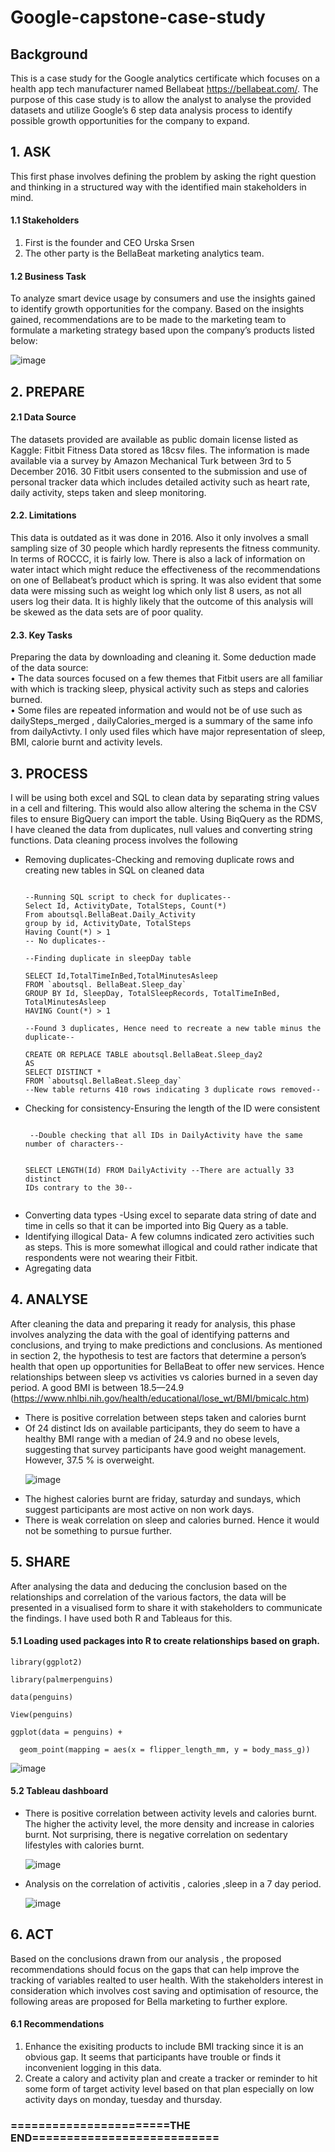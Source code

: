 # Google-capstone-case-study
## Background ##

This is a case study for the Google analytics certificate which focuses on a health app tech manufacturer named Bellabeat https://bellabeat.com/. The purpose of this case study is to allow the analyst to analyse the provided datasets and utilize Google’s 6 step data analysis process to identify possible growth opportunities for the company to expand.

## 1.	ASK ##
This first phase involves defining the problem by asking the right question and thinking in a structured way 
with the identified main stakeholders in mind. 
#### <p> 1.1 Stakeholders <p> #### 
<ol>
<li>First is the founder and CEO Urska Srsen </li>
<li>The other party is the BellaBeat marketing analytics team.
</li>
</ol>

#### <p>1.2	Business Task<p> ####
To analyze smart device usage by consumers and use the insights gained to identify growth opportunities for the company. Based on the insights gained, recommendations are to be made to the marketing team to formulate a marketing strategy based upon the company’s products listed below:
  
  ![image](https://user-images.githubusercontent.com/88995922/133566224-fe95e7f2-390e-48a6-b8d3-ae41a2b7961a.png)

## 2. PREPARE ##
#### <p> 2.1 Data Source<p> ####
The datasets provided are available as public domain license listed as Kaggle: Fitbit Fitness Data stored as 18csv files. The information is made available via a survey by Amazon Mechanical Turk between 3rd to 5 December 2016. 30 Fitbit users consented to the submission and use of personal tracker data which includes detailed activity such as heart rate, daily activity, steps taken and sleep monitoring.

#### <p> 2.2.	Limitations <p> ####
This data is outdated as it was done in 2016. Also it only involves a small sampling size of 30 people which hardly represents the fitness community. In terms of ROCCC, it is fairly low. There is also a lack of information on water intact which might reduce the effectiveness of the recommendations on one of Bellabeat’s product which is spring. It was also evident that some data were missing such as weight log which only list 8 users, as not all users log their data. It is highly likely that the outcome of this analysis will be skewed as the data sets are of poor quality. 

#### <p> 2.3.	Key Tasks<p> ####
Preparing the data by downloading and cleaning it. Some deduction made of the data source:
<br> •	The data sources focused on a few themes that Fitbit users are all familiar with which is tracking sleep, physical activity such as steps and calories burned. <br> 
•	Some files are repeated information and would not be of use such as dailySteps_merged , dailyCalories_merged is a summary of the same info from dailyActivty.
I only used files which have major representation of sleep, BMI, calorie burnt and activity levels.

## 3. PROCESS ##
I will be using both excel and SQL to clean data by separating string values in a cell and filtering. This would also allow altering the schema in the CSV files to ensure BigQuery can import the table. Using BiqQuery as the RDMS, I have cleaned the data from duplicates, null values and converting string functions.
Data cleaning process involves the following
<ul>
<li> Removing duplicates-Checking and removing duplicate rows and creating new tables in SQL on cleaned data
<pre><code>
--Running SQL script to check for duplicates--
Select Id, ActivityDate, TotalSteps, Count(*)
From aboutsql.BellaBeat.Daily_Activity
group by id, ActivityDate, TotalSteps
Having Count(*) > 1
-- No duplicates-- </code></pre>

<pre><code>--Finding duplicate in sleepDay table

SELECT Id,TotalTimeInBed,TotalMinutesAsleep 
FROM `aboutsql. BellaBeat.Sleep_day`
GROUP BY Id, SleepDay, TotalSleepRecords, TotalTimeInBed, TotalMinutesAsleep
HAVING Count(*) > 1

--Found 3 duplicates, Hence need to recreate a new table minus the duplicate--

CREATE OR REPLACE TABLE aboutsql.BellaBeat.Sleep_day2
AS 
SELECT DISTINCT *
FROM `aboutsql.BellaBeat.Sleep_day`
--New table returns 410 rows indicating 3 duplicate rows removed--
</code></pre>

 </li>
<li>Checking for consistency-Ensuring the length of the ID were consistent
<pre><code>
 --Double checking that all IDs in DailyActivity have the same number of characters--

SELECT LENGTH(Id)
FROM DailyActivity
--There are actually 33 distinct IDs contrary to the 30--
 </code></pre>
</li>
<li>Converting data types -Using excel to separate data string of date and time in cells so that it can be imported into Big Query as a table.</li>
<li>Identifying illogical Data- A few columns indicated zero activities such as steps. This is more somewhat illogical and could rather indicate that respondents were not wearing their Fitbit.</li>
<li> Agregating data 
 </li>
  
  </ul>
  
## 4. ANALYSE ##

After cleaning the data and preparing it ready for analysis, this phase involves analyzing the data with the goal of identifying patterns and conclusions, and trying to make predictions and conclusions. As mentioned in section 2, the hypothesis to test are factors that determine a person’s health that open up opportunities for BellaBeat to offer new services. Hence relationships between sleep vs activities vs calories burned in a seven day period. A good BMI is between 18.5—24.9 (https://www.nhlbi.nih.gov/health/educational/lose_wt/BMI/bmicalc.htm)
<ul>
<li> There is positive correlation between steps taken and calories burnt </li>
<li> Of 24 distinct Ids on available participants, they do seem to have a healthy BMI range with a median of 24.9 and no obese levels, suggesting that survey participants have good weight management. However, 37.5 % is overweight.

  ![image](https://user-images.githubusercontent.com/88995922/133640291-e5b82bb8-faef-47d1-bac9-c686bddad52d.png)

</li>	
<li> The highest calories burnt are friday, saturday and sundays, which suggest participants are most active on non work days.</li>
<li> There is weak correlation on sleep and calories burned. Hence it would not be something to pursue further.
 </li>
</ul>

## 5. SHARE ##
After analysing the data and deducing the conclusion based on the relationships and correlation of the various factors, the data will be presented in a visualised form to share it with stakeholders to communicate the findings. I have used both R and Tableaus for this.

#### <p> 5.1 Loading used packages into R to create relationships based on graph. <p> ####

```{r ggplot for penguin data}
library(ggplot2)

library(palmerpenguins)

data(penguins)

View(penguins)
```

```{r ggplot for penguins data visualzation}
ggplot(data = penguins) +

  geom_point(mapping = aes(x = flipper_length_mm, y = body_mass_g))
```
![image](https://user-images.githubusercontent.com/88995922/133588664-9ded83eb-3447-4767-be20-5e26f323a780.png)

#### <p>5.2 Tableau dashboard <p> ####
<ul>
<li> There is positive correlation between activity levels and calories burnt. The higher the activity level, the more density and increase in calories burnt. Not surprising, there is negative correlation on sedentary lifestyles with calories burnt.
  
![image](https://user-images.githubusercontent.com/88995922/133635482-06c217a0-7699-405c-a62c-af74292780aa.png)
  
</li>
  
<li> Analysis on the correlation of activitis , calories ,sleep in a 7 day period.
  
![image](https://user-images.githubusercontent.com/88995922/133636951-3b55ebdc-29e5-4f3a-a981-9ee9faefd3a4.png)
  
 </li> </ul>


  
## 6.	ACT ##
Based on the conclusions drawn from our analysis , the proposed recommendations should focus on the gaps that can help improve the tracking of variables realted to user health. With the stakeholders interest in consideration which involves cost saving and optimisation of resource, the following areas are proposed for Bella marketing to further explore.
#### <p> 6.1 Recommendations <p> ####
<ol>
<li> Enhance the exisiting products to include BMI tracking since it is an obvious gap. It seems that participants have trouble or finds it inconvenient logging in this data.</li>
<li> Create a calory and activity plan and create a tracker or reminder to hit some form of target activity level based on that plan especially on low activity days on monday, tuesday and thursday.</li>

</ol>

### =======================THE END===========================





 






